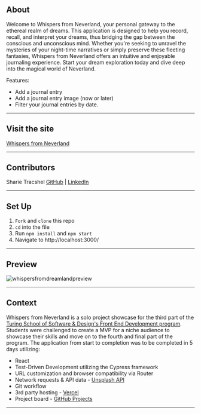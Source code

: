 ## About

Welcome to Whispers from Neverland, your personal gateway to the ethereal realm of dreams. This application is designed to help you record, recall, and interpret your dreams, thus bridging the gap between the conscious and unconscious mind. Whether you're seeking to unravel the mysteries of your night-time narratives or simply preserve these fleeting fantasies, Whispers from Neverland offers an intuitive and enjoyable journaling experience. Start your dream exploration today and dive deep into the magical world of Neverland.

Features:
- Add a journal entry
- Add a journal entry image (now or later)
- Filter your journal entries by date.

---

## Visit the site
[Whispers from Neverland](https://whispersneverland.vercel.app/)

---

## Contributors
Sharie Tracshel  [GitHub](https://github.com/sdtrachsel) | [LinkedIn](https://www.linkedin.com/in/sharie-trachsel/)

---

## Set Up 
1. `Fork` and `clone` this repo
1. `cd` into the file
1. Run `npm install` and `npm start`
1. Navigate to http://localhost:3000/
---

## Preview
![whispersfromdreamlandpreview](https://github.com/sdtrachsel/whispersneverland/assets/122052199/9f62a06e-df96-4365-bb45-0126e688ebed)

---

## Context 
Whispers from Neverland is a solo project showcase for the third part of the  [Turing School of Software & Design's Front End Development program](https://frontend.turing.edu/). 
Students were challenged to create a MVP for a niche audience to showcase their skills and move on to the fourth and final part of the program. The application from start to completion was to be completed in 5 days utilizing:
  * React 
  * Test-Driven Development utilizing the Cypress framework
  * URL customization and browser compatibility via Router 
  * Network requests & API data - [Unsplash API](https://unsplash.com/developers)
  * Git workflow
  * 3rd party hosting - [Vercel](https://memedepot.vercel.app/)
  * Project board - [GitHub Projects](https://github.com/users/sdtrachsel/projects/3/views/1)
---

